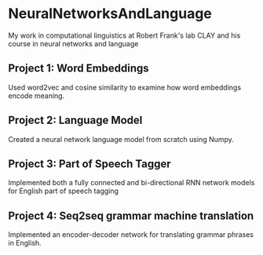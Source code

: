 # NeuralNetworksAndLanguage
My work in computational linguistics at Robert Frank's lab CLAY and his course in neural networks and language

## Project 1: Word Embeddings
Used word2vec and cosine similarity to examine how word embeddings encode meaning.

## Project 2: Language Model
Created a neural network language model from scratch using Numpy.

## Project 3: Part of Speech Tagger
Implemented both a fully connected and bi-directional RNN network models for English part of speech tagging

## Project 4: Seq2seq grammar machine translation
Implemented an encoder-decoder network for translating grammar phrases in English.
